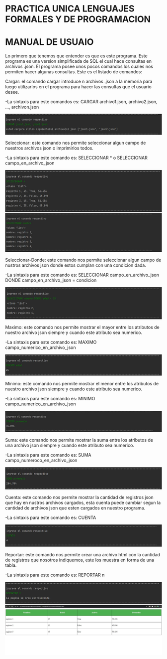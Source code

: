 # PRACTICA UNICA LENGUAJES FORMALES Y DE PROGRAMACION 

# MANUAL DE USUAIO

Lo primero que tenemos que entender es que es este programa.
Este programa es una version simplificada de SQL el cual hace consultas en archivos .json.
El programa posee unos pocos comandos los cuales nos permiten hacer algunas consultas.
Este es el listado de comandos:

<p>Cargar: el comando cargar introduce n archivos .json a la memoria para luego utilizarlos en el programa para hacer las consultas que el usuario desee.</p>
<p>-La sintaxis para este comandos es: CARGAR archivo1.json, archivo2.json, ..., archivon.json</p>
<img src="https://github.com/RojasCJP/Practica1_Lenguajes/blob/master/Imagenes/cargar.jpg">

<p>Seleccionar: este comando nos permite seleccionar algun campo de nuestros archivos json o imprimirlos todos.</p>
<p>-La sintaxis para este comando es: SELECCIONAR *  o  SELECCIONAR campo_en_archivo_json</p>
<img src="https://github.com/RojasCJP/Practica1_Lenguajes/blob/master/Imagenes/seleccionar_todo.jpg">
<img src="https://github.com/RojasCJP/Practica1_Lenguajes/blob/master/Imagenes/seleccionar.jpg">

<p>Seleccionar-Donde: este comando nos permite seleccionar algun campo de nustros archivos json donde estos cumplan con una condicion dada.</p>
<p>-La sintaxis para este comando es: SELECCIONAR campo_en_archivo_json DONDE campo_en_archivo_json = condicion</p>
<img src="https://github.com/RojasCJP/Practica1_Lenguajes/blob/master/Imagenes/seleccionar_donde.jpg">

<p>Maximo: este comando nos permite mostrar el mayor entre los atributos de nuestro archivo json siempre y cuando este atributo sea numerico.</p>
<p>-La sintaxis para este comando es: MAXIMO campo_numerico_en_archivo_json</p>
<img src="https://github.com/RojasCJP/Practica1_Lenguajes/blob/master/Imagenes/maximo.jpg">

<p>Minimo: este comando nos permite mostrar el menor entre los atributos de nuestro archivo json siempre y cuando este atributo sea numerico.</p>
<p>-La sintaxis para este comando es: MINIMO campo_numerico_en_archivo_json</p>
<img src="https://github.com/RojasCJP/Practica1_Lenguajes/blob/master/Imagenes/minimo.jpg">

<p>Suma: este comando nos permite mostrar la suma entre los atributos de una archivo json siempre y cuando este atributo sea numerico.</p>
<p>-La sintaxis para este comando es: SUMA campo_numeroco_en_archivo_json</p>
<img src="https://github.com/RojasCJP/Practica1_Lenguajes/blob/master/Imagenes/suma.jpg">

<p>Cuenta: este comando nos permite mostrar la cantidad de registros json que hay en nustros archivos cargados, esta cuenta puede cambiar segun la cantidad de archivos json que esten cargados en nuestro programa.</p>
<p>-La sintaxis para este comando es: CUENTA</p>
<img src="https://github.com/RojasCJP/Practica1_Lenguajes/blob/master/Imagenes/cuenta.jpg">

<p>Reportar: este comando nos permite crear una archivo html con la cantidad de registros que nosotros indiquemos, este los muestra en forma de una tabla.</p>
<p>-La sintaxis para este comando es: REPORTAR n</p>
<img src="https://github.com/RojasCJP/Practica1_Lenguajes/blob/master/Imagenes/reportar.jpg">
<img src="https://github.com/RojasCJP/Practica1_Lenguajes/blob/master/Imagenes/reporte.jpg">
